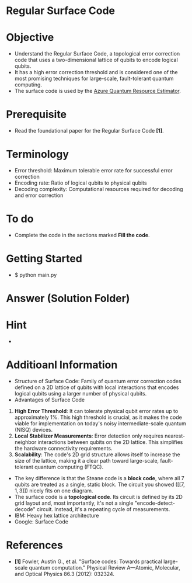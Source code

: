 # Regular Surface Code

# Objective
- Understand the Regular Surface Code, a topological error correction code that uses a two-dimensional lattice of qubits to encode logical qubits.
- It has a high error correction threshold and is considered one of the most promising techniques for large-scale, fault-tolerant quantum computing.
- The surface code is used by the [Azure Quantum Resource Estimator](https://learn.microsoft.com/en-us/azure/quantum/overview-resources-estimator#quantum-error-correction-schemes).

# Prerequisite
- Read the foundational paper for the Regular Surface Code **[1]**.

# Terminology
- Error threshold: Maximum tolerable error rate for successful error correction
- Encoding rate: Ratio of logical qubits to physical qubits
- Decoding complexity: Computational resources required for decoding and error correction

# To do
- Complete the code in the sections marked **Fill the code**.

# Getting Started
- $ python main.py

# Answer (Solution Folder)

# Hint
- 

# Additioanl Information
- Structure of Surface Code: Family of quantum error correction codes defined on a 2D lattice of qubits with local interactions that encodes logical qubits using a larger number of physical qubits.
- Advantages of Surface Code
 1) **High Error Threshold**: It can tolerate physical qubit error rates up to approximately 1%. This high threshold is crucial, as it makes the code viable for implementation on today's noisy intermediate-scale quantum (NISQ) devices.
 2) **Local Stabilizer Measurements**: Error detection only requires nearest-neighbor interactions between qubits on the 2D lattice. This simplifies the hardware connectivity requirements.
 3) **Scalability**: The code's 2D grid structure allows itself to increase the size of the lattice, making it a clear path toward large-scale, fault-tolerant quantum computing (FTQC).
- The key difference is that the Steane code is a **block code**, where all 7 qubits are treated as a single, static block. The circuit you showed ($[[7, 1, 3]]$) nicely fits on one diagram.
- The surface code is a **topological code**. Its circuit is defined by its 2D grid layout and, most importantly, it's not a single "encode-detect-decode" circuit. Instead, it's a repeating cycle of measurements.
- IBM: Heavy hex lattice architecture
- Google: Surface Code

# References
- **[1]** Fowler, Austin G., et al. "Surface codes: Towards practical large-scale quantum computation." Physical Review A—Atomic, Molecular, and Optical Physics 86.3 (2012): 032324.

